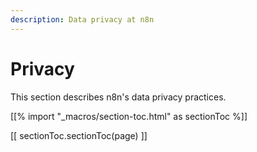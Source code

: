 ```yaml
---
description: Data privacy at n8n
---
```


# Privacy

This section describes n8n's data privacy practices.

[[% import "_macros/section-toc.html" as sectionToc %]]

[[ sectionToc.sectionToc(page) ]]
